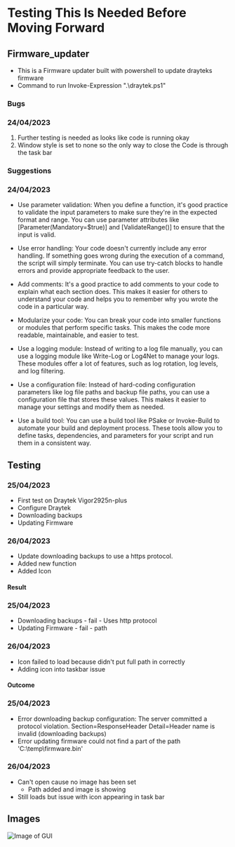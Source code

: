 # Testing This Is Needed Before Moving Forward #

## Firmware_updater

- This is a Firmware updater built with powershell to update drayteks firmware 
- Command to run Invoke-Expression ".\draytek.ps1"

### Bugs

### 24/04/2023 ###

1. Further testing is needed as looks like code is running okay 
2. Window style is set to none so the only way to close the Code is through the task bar

 ### Suggestions

### 24/04/2023 ###

- Use parameter validation: When you define a function, it's good practice to validate the input parameters to make sure they're in the expected format and range. You can use parameter attributes like [Parameter(Mandatory=$true)] and [ValidateRange()] to ensure that the input is valid.

- Use error handling: Your code doesn't currently include any error handling. If something goes wrong during the execution of a command, the script will simply terminate. You can use try-catch blocks to handle errors and provide appropriate feedback to the user.

- Add comments: It's a good practice to add comments to your code to explain what each section does. This makes it easier for others to understand your code and helps you to remember why you wrote the code in a particular way.

- Modularize your code: You can break your code into smaller functions or modules that perform specific tasks. This makes the code more readable, maintainable, and easier to test.

- Use a logging module: Instead of writing to a log file manually, you can use a logging module like Write-Log or Log4Net to manage your logs. These modules offer a lot of features, such as log rotation, log levels, and log filtering.

- Use a configuration file: Instead of hard-coding configuration parameters like log file paths and backup file paths, you can use a configuration file that stores these values. This makes it easier to manage your settings and modify them as needed.

- Use a build tool: You can use a build tool like PSake or Invoke-Build to automate your build and deployment process. These tools allow you to define tasks, dependencies, and parameters for your script and run them in a consistent way.

## Testing 

### 25/04/2023 ###
- First test on Draytek Vigor2925n-plus
- Configure Draytek
- Downloading backups
- Updating Firmware

### 26/04/2023 ###
- Update downloading backups to use a https protocol.
- Added new function 
- Added Icon

#### Result

### 25/04/2023 ###
- Downloading backups - fail - Uses http protocol
- Updating Firmware - fail - path

### 26/04/2023 ###
- Icon failed to load because didn't put full path in correctly
- Adding icon into taskbar issue 

#### Outcome

### 25/04/2023 ###
- Error downloading backup configuration: The server committed a protocol violation. Section=ResponseHeader Detail=Header name is invalid (downloading backups)
- Error updating firmware could not find a part of the path 'C:\temp\firmware.bin'

### 26/04/2023 ###
- Can't open cause no image has been set
    - Path added and image is showing 
- Still loads but issue with icon appearing in task bar

## Images

![Image of GUI](https://file%2B.vscode-resource.vscode-cdn.net/c%3A/Users/jonathankeefe.ASTONBERKELEY/OneDrive%20-%20Aston%20Berkeley%20Systems%20Ltd/Pictures/Screenshots/Screenshot%202023-04-24%20140945.png?version%3D1682341856571)